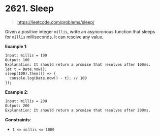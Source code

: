 # 2621. Sleep

> <https://leetcode.com/problems/sleep/>

Given a positive integer `millis`, write an asyncronous function that sleeps
for `millis` milliseconds. It can resolve any value.

**Example 1**:

```txt
Input: millis = 100
Output: 100
Explanation: It should return a promise that resolves after 100ms.
let t = Date.now();
sleep(100).then(() => {
  console.log(Date.now() - t); // 100
});
```

**Example 2**:

```txt
Input: millis = 200
Output: 200
Explanation: It should return a promise that resolves after 200ms.
```

**Constraints**:

- `1 <= millis <= 1000`
